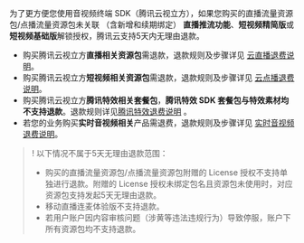 为了更方便您使用音视频终端 SDK（腾讯云视立方），如果您购买的直播流量资源包/点播流量资源包未关联 （含新增和续期绑定） **直播推流功能**、**短视频精简版**或**短视频基础版**解锁授权，腾讯云支持5天内无理由退款。

- 购买腾讯云视立方**直播相关资源包**需退款，退款规则及步骤详见 [云直播退费说明](https://cloud.tencent.com/document/product/267/43456)。
- 购买腾讯云视立方**短视频相关资源包**需退款，退款规则及步骤详见 [云点播退费说明](https://cloud.tencent.com/document/product/266/35787)。
- 购买腾讯云视立方**腾讯特效相关套餐包**，**腾讯特效 SDK 套餐包与特效素材均不支持退款**。退款规则详见[腾讯特效退费说明](https://cloud.tencent.com/document/product/616/52907) 。
- 若您的业务购买**实时音视频相关**产品需退费，退款规则及步骤详见 [实时音视频退费说明](https://cloud.tencent.com/document/product/647/48226)。

>! 以下情况不属于5天无理由退款范围：
>- 购买的直播流量资源包/点播流量资源包附赠的 License 授权不支持单独进行退款。附赠的 License 授权未绑定包名且资源包未使用时，对应资源包支持发起5天无理由退款。
>- 移动直播连麦体验版不支持退款。
>- 若用户账户因内容审核问题（涉黄等违法违规行为）导致停服，账户下所有资源包均不支持退款。
